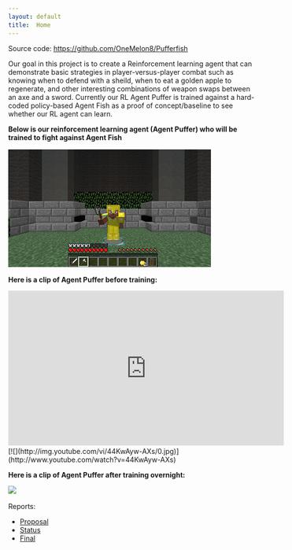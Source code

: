 ```yaml
---
layout: default
title:  Home
---
```


Source code: <https://github.com/OneMelon8/Pufferfish>

Our goal in this project is to create a Reinforcement learning agent that can demonstrate basic strategies in  player-versus-player combat such as knowing when to defend with a sheild, when to eat a golden apple to regenerate, and other interesting combinations of weapon swaps between an axe and a sword. Currently our RL Agent Puffer is trained against a hard-coded policy-based Agent Fish as a proof of concept/baseline to see whether our RL agent can learn.

**Below is our reinforcement learning agent (Agent Puffer) who will be trained to fight against Agent Fish**

![](intro.PNG)

**Here is a clip of Agent Puffer before training:**
<iframe width="560" height="315" src="https://www.youtube.com/embed/44KwAyw-AXs" frameborder="0" allow="accelerometer; autoplay; clipboard-write; encrypted-media; gyroscope; picture-in-picture" allowfullscreen></iframe>
[![](http://img.youtube.com/vi/44KwAyw-AXs/0.jpg)](http://www.youtube.com/watch?v=44KwAyw-AXs)

**Here is a clip of Agent Puffer after training overnight:**

[![](http://img.youtube.com/vi/uB0HolxmnzU/0.jpg)](http://www.youtube.com/watch?v=uB0HolxmnzU)


Reports:

- [Proposal](proposal.html)
- [Status](status.html)
- [Final](final.html)
